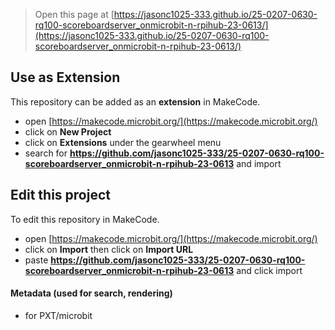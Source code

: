 
> Open this page at [https://jasonc1025-333.github.io/25-0207-0630-rq100-scoreboardserver_onmicrobit-n-rpihub-23-0613/](https://jasonc1025-333.github.io/25-0207-0630-rq100-scoreboardserver_onmicrobit-n-rpihub-23-0613/)

## Use as Extension

This repository can be added as an **extension** in MakeCode.

* open [https://makecode.microbit.org/](https://makecode.microbit.org/)
* click on **New Project**
* click on **Extensions** under the gearwheel menu
* search for **https://github.com/jasonc1025-333/25-0207-0630-rq100-scoreboardserver_onmicrobit-n-rpihub-23-0613** and import

## Edit this project

To edit this repository in MakeCode.

* open [https://makecode.microbit.org/](https://makecode.microbit.org/)
* click on **Import** then click on **Import URL**
* paste **https://github.com/jasonc1025-333/25-0207-0630-rq100-scoreboardserver_onmicrobit-n-rpihub-23-0613** and click import

#### Metadata (used for search, rendering)

* for PXT/microbit
<script src="https://makecode.com/gh-pages-embed.js"></script><script>makeCodeRender("{{ site.makecode.home_url }}", "{{ site.github.owner_name }}/{{ site.github.repository_name }}");</script>
